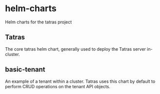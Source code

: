 # helm-charts
Helm charts for the tatras project


## Tatras
The core tatras helm chart, generally used to deploy the Tatras server in-cluster.

## basic-tenant

An example of a tenant within a cluster. Tatras uses this chart by default to perform CRUD operations on the tenant API objects.


